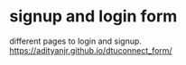 # signup and login form
different pages to login and signup.
https://adityanjr.github.io/dtuconnect_form/
